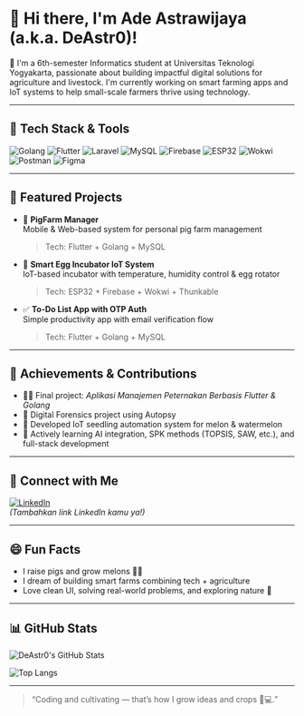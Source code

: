 # 👋 Hi there, I'm Ade Astrawijaya (a.k.a. DeAstr0)!

🌱 I'm a 6th-semester Informatics student at Universitas Teknologi Yogyakarta, passionate about building impactful digital solutions for agriculture and livestock. I'm currently working on smart farming apps and IoT systems to help small-scale farmers thrive using technology.

---

## 🔧 Tech Stack & Tools

![Golang](https://img.shields.io/badge/Go-00ADD8?style=flat&logo=go&logoColor=white)
![Flutter](https://img.shields.io/badge/Flutter-02569B?style=flat&logo=flutter&logoColor=white)
![Laravel](https://img.shields.io/badge/Laravel-F55247?style=flat&logo=laravel&logoColor=white)
![MySQL](https://img.shields.io/badge/MySQL-4479A1?style=flat&logo=mysql&logoColor=white)
![Firebase](https://img.shields.io/badge/Firebase-FFCA28?style=flat&logo=firebase&logoColor=white)
![ESP32](https://img.shields.io/badge/ESP32-IoT-blue?style=flat&logo=esphome)
![Wokwi](https://img.shields.io/badge/Wokwi-Simulator-purple?style=flat)
![Postman](https://img.shields.io/badge/Postman-F76935?style=flat&logo=postman&logoColor=white)
![Figma](https://img.shields.io/badge/Figma-000000?style=flat&logo=figma&logoColor=white)

---

## 🚀 Featured Projects

- 🐖 **PigFarm Manager**  
  Mobile & Web-based system for personal pig farm management  
  > Tech: Flutter + Golang + MySQL

- 🥚 **Smart Egg Incubator IoT System**  
  IoT-based incubator with temperature, humidity control & egg rotator  
  > Tech: ESP32 + Firebase + Wokwi + Thunkable

- ✅ **To-Do List App with OTP Auth**  
  Simple productivity app with email verification flow  
  > Tech: Flutter + Golang + MySQL

---

## 🏅 Achievements & Contributions

- 👨‍💻 Final project: *Aplikasi Manajemen Peternakan Berbasis Flutter & Golang*  
- 🧪 Digital Forensics project using Autopsy  
- 🌾 Developed IoT seedling automation system for melon & watermelon  
- 🧠 Actively learning AI integration, SPK methods (TOPSIS, SAW, etc.), and full-stack development

---

## 🔗 Connect with Me

[![LinkedIn](https://img.shields.io/badge/LinkedIn-blue?style=flat&logo=linkedin&logoColor=white)](https://www.linkedin.com/)  
_(Tambahkan link LinkedIn kamu ya!)_

---

## 😄 Fun Facts

- I raise pigs and grow melons 🍉🐷
- I dream of building smart farms combining tech + agriculture
- Love clean UI, solving real-world problems, and exploring nature 🌿

---

## 📊 GitHub Stats

![DeAstr0's GitHub Stats](https://github-readme-stats.vercel.app/api?username=DeAstr0&show_icons=true&theme=radical)

![Top Langs](https://github-readme-stats.vercel.app/api/top-langs/?username=DeAstr0&layout=compact&theme=radical)

---

> “Coding and cultivating — that’s how I grow ideas and crops 🌱💻.”

